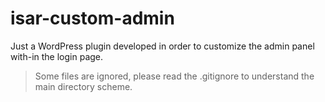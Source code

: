 isar-custom-admin
=======

Just a WordPress plugin developed in order to customize the admin panel with-in the login page.

> Some files are ignored, please read the .gitignore to understand the main directory scheme.
